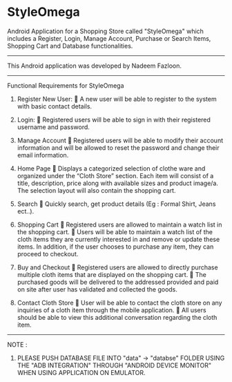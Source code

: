 # StyleOmega
Android Application for a Shopping Store called "StyleOmega" which includes a Register, Login, Manage Account,  Purchase or Search Items, Shopping Cart and Database functionalities.


------------------------------

This Android application was developed by Nadeem Fazloon.


------------------------------

Functional Requirements for StyleOmega

1.	Register New User: 
		A new user will be able to register to the system with basic contact details.
	
2.	Login: 
		Registered users will be able to sign in with their registered username and password.

3.	Manage Account
		 Registered users will be able to modify their account information and will be allowed to reset the password and change their email information.

4.	Home Page
		Displays a categorized selection of clothe ware and organized under the “Cloth Store” section. Each item will consist of a title, description, price along with available sizes and product image/a. The selection layout will also contain the shopping cart.
 
5.	Search
		Quickly search, get product details (Eg : Formal Shirt, Jeans ect..).

6.	Shopping Cart
		Registered users are allowed to maintain a watch list in the shopping cart.
		Users will be able to maintain a watch list of the cloth items they are currently interested in and remove or update these items. In addition, if the user chooses to purchase any item, they can proceed to checkout.
7.	Buy and Checkout
		Registered users are allowed to directly purchase multiple cloth items that are displayed on the shopping cart. 
		The purchased goods will be delivered to the addressed provided and paid on site after user has validated and collected the goods. 

8.	Contact Cloth Store
		User will be able to contact the cloth store on any inquiries of a cloth item through the mobile application. 
		All users should be able to view this additional conversation regarding the cloth item. 	


---------------------------------


NOTE : 

1. PLEASE PUSH DATABASE FILE INTO "data" -> "databse" FOLDER USING THE "ADB INTEGRATION" THROUGH "ANDROID DEVICE  MONITOR" WHEN USING APPLICATION ON EMULATOR.
 
